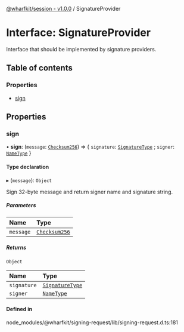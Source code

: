 [@wharfkit/session - v1.0.0](/docs/testREADME.md) / SignatureProvider

# Interface: SignatureProvider

Interface that should be implemented by signature providers.

## Table of contents

### Properties

- [sign](/docs/testinterfaces/SignatureProvider.md#sign)

## Properties

### sign

• **sign**: (`message`: [`Checksum256`](/docs/testclasses/Checksum256.md)) => { `signature`: [`SignatureType`](/docs/testREADME.md#signaturetype) ; `signer`: [`NameType`](/docs/testREADME.md#nametype)  }

#### Type declaration

▸ (`message`): `Object`

Sign 32-byte message and return signer name and signature string.

##### Parameters

| Name | Type |
| :------ | :------ |
| `message` | [`Checksum256`](/docs/testclasses/Checksum256.md) |

##### Returns

`Object`

| Name | Type |
| :------ | :------ |
| `signature` | [`SignatureType`](/docs/testREADME.md#signaturetype) |
| `signer` | [`NameType`](/docs/testREADME.md#nametype) |

#### Defined in

node_modules/@wharfkit/signing-request/lib/signing-request.d.ts:181
